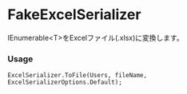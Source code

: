 # FakeExcelSerializer

IEnumerable\<T\>をExcelファイル(.xlsx)に変換します。

### Usage

~~~
ExcelSerializer.ToFile(Users, fileName, ExcelSerializerOptions.Default);
~~~
